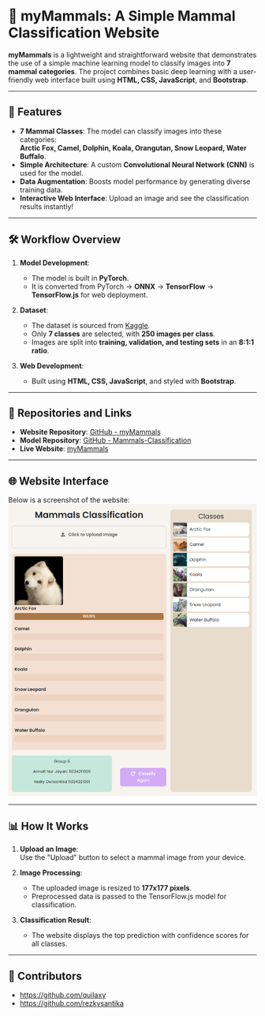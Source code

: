 # 🦒 myMammals: A Simple Mammal Classification Website  

**myMammals** is a lightweight and straightforward website that demonstrates the use of a simple machine learning model to classify images into **7 mammal categories**. The project combines basic deep learning with a user-friendly web interface built using **HTML, CSS, JavaScript**, and **Bootstrap**.

---

## 🌟 **Features**  
- **7 Mammal Classes**: The model can classify images into these categories:  
  **Arctic Fox, Camel, Dolphin, Koala, Orangutan, Snow Leopard, Water Buffalo**.  
- **Simple Architecture**: A custom **Convolutional Neural Network (CNN)** is used for the model.  
- **Data Augmentation**: Boosts model performance by generating diverse training data.  
- **Interactive Web Interface**: Upload an image and see the classification results instantly!  

---

## 🛠️ **Workflow Overview**  
1. **Model Development**:  
   - The model is built in **PyTorch**.  
   - It is converted from PyTorch → **ONNX** → **TensorFlow** → **TensorFlow.js** for web deployment.  

2. **Dataset**:  
   - The dataset is sourced from [Kaggle](https://www.kaggle.com/datasets/asaniczka/mammals-image-classification-dataset-45-animals).  
   - Only **7 classes** are selected, with **250 images per class**.  
   - Images are split into **training, validation, and testing sets** in an **8:1:1 ratio**.  

3. **Web Development**:  
   - Built using **HTML, CSS, JavaScript**, and styled with **Bootstrap**.  

---

## 📂 **Repositories and Links**  
- **Website Repository**: [GitHub - myMammals](https://github.com/quilaxy/myMammals.git)  
- **Model Repository**: [GitHub - Mammals-Classification](https://github.com/quilaxy/Mammals-Classification.git)  
- **Live Website**: [myMammals](https://quilaxy.github.io/myMammals/)  

---

## 🌐 **Website Interface**  
Below is a screenshot of the website:  
![myMammals Website](./assets/website.png)  

---

## 📊 **How It Works**  
1. **Upload an Image**:  
   Use the "Upload" button to select a mammal image from your device.  

2. **Image Processing**:  
   - The uploaded image is resized to **177x177 pixels**.  
   - Preprocessed data is passed to the TensorFlow.js model for classification.  

3. **Classification Result**:  
   - The website displays the top prediction with confidence scores for all classes.  

---

## 🤝 **Contributors**

- https://github.com/quilaxy
- https://github.com/rezkysantika

